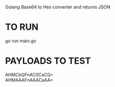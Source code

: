 #
Golang Base64 to Hex converter and returns JSON

# TO RUN
go run main.go

# PAYLOADS TO TEST
AHMCbQFnAC0CaCQ=  
AHMAAAFnAAACaAA=
